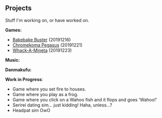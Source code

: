 ## Projects

Stuff I'm working on, or have worked on.

<b>Games:</b>
- <a href="/games/bakebakebuster.html">Bakebake Buster</a> (20191216)
- <a href="/games/chromekomapegasus.html">Chromekoma Pegasus</a> (20191221)
- <a href="/games/whackamineta.html">Whack-A-Mineta</a> (20191223)

<b>Music:</b>

<b>Danmakufu:</b>

<b>Work in Progress</b>:
- Game where you set fire to houses.
- Game where you play as a frog.
- Game where you click on a Wahoo fish and it flops and goes 'Wahoo!'
- Serirei dating sim... just kidding! Haha, unless...?
- Headpat sim OwO
